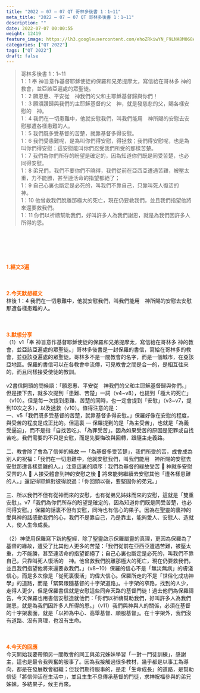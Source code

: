 ```yaml
---
title: "2022 – 07 – 07 QT 哥林多後書 1：1~11"
meta_title: "2022 – 07 – 07 QT 哥林多後書 1：1~11"
description: ""
date: 2022-07-07 00:00:55
weight: 12419
feature_image: https://lh3.googleusercontent.com/ehoZRkiwYN_F9LNA8M068AYxt73EavCZno-PD1cJRuf5BbSkQVUWr3gNEbt5kSs28Pb_Elg17kSrtf9ybWvojWoMV6I4tPM3vGRGDq6GkKkPdL2Gut4QAIw4-uykKUAtNiKgQKntvsU=w800
categories: ["QT 2022"]
tags: ["QT 2022"]
draft: false
---
```


<blockquote>哥林多後書 1：1~11<br />
1：1 奉 神旨意作基督耶穌使徒的保羅和兄弟提摩太，寫信給在哥林多 神的教會，並亞該亞遍處的眾聖徒。<br />
1：2 願恩惠、平安從　神我們的父和主耶穌基督歸與你們！<br />
1：3 願頌讚歸與我們的主耶穌基督的父　神，就是發慈悲的父，賜各樣安慰的　神。<br />
1：4 我們在一切患難中，他就安慰我們，叫我們能用　神所賜的安慰去安慰那遭各樣患難的人。<br />
1：5 我們既多受基督的苦楚，就靠基督多得安慰。<br />
1：6 我們受患難呢，是為叫你們得安慰，得拯救；我們得安慰呢，也是為叫你們得安慰；這安慰能叫你們忍受我們所受的那樣苦楚。<br />
1：7 我們為你們所存的盼望是確定的，因為知道你們既是同受苦楚，也必同得安慰。<br />
1：8 弟兄們，我們不要你們不曉得，我們從前在亞西亞遭遇苦難，被壓太重，力不能勝，甚至連活命的指望都絕了；<br />
1：9 自己心裏也斷定是必死的，叫我們不靠自己，只靠叫死人復活的　神。<br />
1：10 他曾救我們脫離那極大的死亡，現在仍要救我們，並且我們指望他將來還要救我們。<br />
1：11 你們以祈禱幫助我們，好叫許多人為我們謝恩，就是為我們因許多人所得的恩。</blockquote><br />
&nbsp;<br />
<br />
&nbsp;<br />
<br />
<span style="color: #ff6600;"><strong>1.經文3遍</strong></span><br />
<br />
&nbsp;<br />
<br />
<span style="color: #ff6600;"><strong>2.今天默想經文</strong></span><br />
林後 1：4 我們在一切患難中，他就安慰我們，叫我們能用　神所賜的安慰去安慰那遭各樣患難的人。<br />
<br />
&nbsp;<br />
<br />
<strong><span style="color: #ff6600;">3.默想分享<br />
</span></strong>（1）v1「奉 神旨意作基督耶穌使徒的保羅和兄弟提摩太，寫信給在哥林多 神的教會，並亞該亞遍處的眾聖徒。」哥林多後書是一封保羅的書信，寫給在哥林多的教會，並亞該亞遍處的眾聖徒。哥林多不是一間教會的名字，而是一個城市，在亞該亞地區。保羅的書信可以在各教會中流傳，可見教會之間是合一的，是相互往來的，而且同樣接受使徒的教訓。<br />
<br />
v2書信開頭的問候語：「願恩惠、平安從　神我們的父和主耶穌基督歸與你們。」但是接下去，就多次提到「患難、苦楚」一詞（v4~v8），也提到「極大的死亡」（v10）。但是每一次提到患難、苦楚的同時，也一定會提到「安慰」（v3~v7，提到10次之多），以及拯救（v10）。值得注意的是：<br />
一、v5「我們既多受基督的苦楚，就靠基督多得安慰。」保羅好像在安慰的程度，與受苦的程度是成正比的。但這裏 — 保羅提到的是「為主受苦」，也就是「為義受逼迫」，而不是指「自找苦吃」、「為罪受苦」。因為如果受苦的原因是犯罪或自找苦吃，我們需要的不只是安慰，而是先要悔改與回轉，跟隨主走義路。<br />
<br />
二、教會除了會為了信仰的緣故 —「為基督多受苦楚」，我們所受的苦，成會成為別人的祝福：「我們在一切患難中，他就安慰我們，叫我們能用　神所賜的安慰去安慰那遭各樣患難的人。」注意這裏的順序：我們為基督的緣故受苦  神就多安慰受苦的人  人接受體會到神的安慰之後  將來能夠繼續去安慰其他「遭各樣患難的人。」還記得耶穌對彼得說過：「你回頭以後，要堅固你的弟兄。」<br />
<br />
三、所以我們不但有從神而來的安慰，也有從弟兄姊妹而來的安慰，這就是「雙重安慰」。v7「我們為你們所存的盼望是確定的，因為知道你們既是同受苦楚，也必同得安慰。」保羅的話裏不但有安慰，同時也有信心的果子。因為在聖靈的裏神的愛與神的話感動我們的心，我們不是靠自己，乃是靠主，能夠愛人、安慰人、造就人，使人生命成長。<br />
<br />
（2）神使用保羅寫下新約聖經．除了聖靈啟示保羅屬靈的真理，更因為保羅為了基督的緣故，遭受了比其他人更多的苦楚：「我們從前在亞西亞遭遇苦難，被壓太重，力不能勝，甚至連活命的指望都絕了；自己心裏也斷定是必死的，叫我們不靠自己，只靠叫死人復活的　神。他曾救我們脫離那極大的死亡，現在仍要救我們，並且我們指望他將來還要救我們。」（v8~10）保羅的信心不是「無災無病」的膚淺信心，而是多次像是「從死裏復活」的偉大信心。保羅所走的不是「世俗化成功神學」的道路，而是「緊緊跟隨基督的十字架道路」。十字架的窄路，找到的人少，走得人更少，但是保羅書信就是安慰這些同奔天路的基督門徒！過去他們為保羅禱告，今天保羅也用書信安慰造就他們：「你們以祈禱幫助我們，好叫許多人為我們謝恩，就是為我們因許多人所得的恩。」（v11）我們與神與人的關係，必須在基督的十字架裏面，就是「以神為中心、高舉基督、順服基督」。在十字架外，我們沒有道路、沒有真理，也沒有生命。<br />
<br />
&nbsp;<br />
<br />
<strong><span style="color: #ff6600;">4.今天的回應<br />
</span></strong>今天開始我要帶領另一間教會的同工與弟兄姊妹學習「一對一門徒訓練」，感謝主，這也是最令我興奮的服事了。因為我接觸過很多教材，幾乎都是以事工為導向，都是在發展教會組織；但我們期待服事的，是走「生命成長」的道路，是幫助信徒「將信仰活在生活中」，並且生生不息傳承基督的門徒，求神祝福參與的弟兄姊妹，多結果子，候主再來。<br />
<br />
<strong><span style="color: #ff6600;"> </span></strong>
        